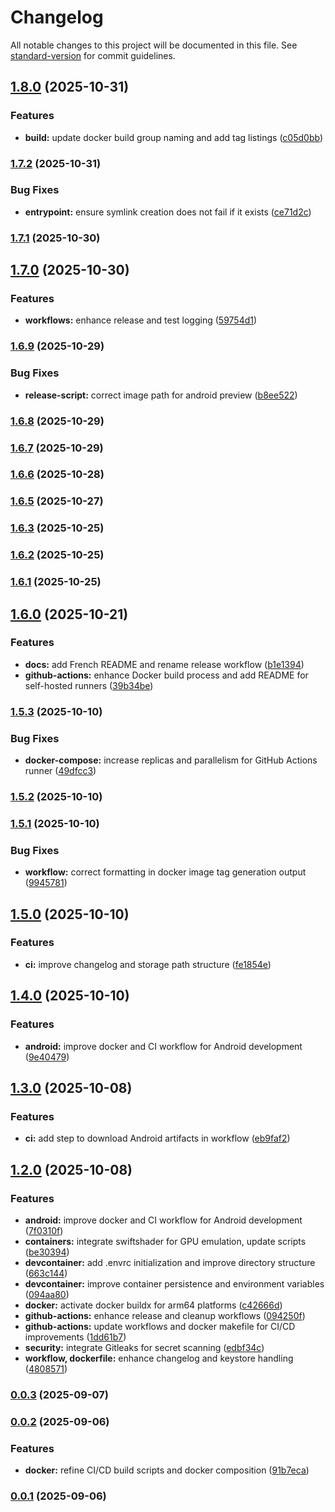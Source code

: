 # Changelog

All notable changes to this project will be documented in this file. See [standard-version](https://github.com/conventional-changelog/standard-version) for commit guidelines.

## [1.8.0](https://github.com/vegito-app/local/compare/v1.7.2...v1.8.0) (2025-10-31)


### Features

* **build:** update docker build group naming and add tag listings ([c05d0bb](https://github.com/vegito-app/local/commit/c05d0bbba177b2733b2f4e9e0e7b916c2658b3f8))

### [1.7.2](https://github.com/vegito-app/local/compare/v1.7.1...v1.7.2) (2025-10-31)


### Bug Fixes

* **entrypoint:** ensure symlink creation does not fail if it exists ([ce71d2c](https://github.com/vegito-app/local/commit/ce71d2cc8dccc06616753bbd2e5f5a1f82e536fb))

### [1.7.1](https://github.com/vegito-app/local/compare/v1.7.0...v1.7.1) (2025-10-30)

## [1.7.0](https://github.com/vegito-app/local/compare/v1.6.9...v1.7.0) (2025-10-30)


### Features

* **workflows:** enhance release and test logging ([59754d1](https://github.com/vegito-app/local/commit/59754d1424d2f58b81b44167367f80b6a6dc9c15))

### [1.6.9](https://github.com/vegito-app/local/compare/v1.6.8...v1.6.9) (2025-10-29)


### Bug Fixes

* **release-script:** correct image path for android preview ([b8ee522](https://github.com/vegito-app/local/commit/b8ee522347b7ccf23e5db207b3a3fdc229be5102))

### [1.6.8](https://github.com/vegito-app/local/compare/v1.6.7...v1.6.8) (2025-10-29)

### [1.6.7](https://github.com/vegito-app/local/compare/v1.6.6...v1.6.7) (2025-10-29)

### [1.6.6](https://github.com/vegito-app/local/compare/v1.6.5...v1.6.6) (2025-10-28)

### [1.6.5](https://github.com/vegito-app/local/compare/v1.6.4...v1.6.5) (2025-10-27)

### [1.6.3](https://github.com/vegito-app/local/compare/v1.6.2...v1.6.3) (2025-10-25)

### [1.6.2](https://github.com/vegito-app/local/compare/v1.6.1...v1.6.2) (2025-10-25)

### [1.6.1](https://github.com/vegito-app/local/compare/v1.6.0...v1.6.1) (2025-10-25)

## [1.6.0](https://github.com/vegito-app/local/compare/v1.5.3...v1.6.0) (2025-10-21)


### Features

* **docs:** add French README and rename release workflow ([b1e1394](https://github.com/vegito-app/local/commit/b1e13946e999e781e82dad56191364d97b9fccc8))
* **github-actions:** enhance Docker build process and add README for self-hosted runners ([39b34be](https://github.com/vegito-app/local/commit/39b34be04216b1bf2ecd9ab140df98711d5edea2))

### [1.5.3](https://github.com/vegito-app/local/compare/v1.5.2...v1.5.3) (2025-10-10)


### Bug Fixes

* **docker-compose:** increase replicas and parallelism for GitHub Actions runner ([49dfcc3](https://github.com/vegito-app/local/commit/49dfcc3591c768328e240a103e871e665fce3620))

### [1.5.2](https://github.com/vegito-app/local/compare/v1.5.1...v1.5.2) (2025-10-10)

### [1.5.1](https://github.com/vegito-app/local/compare/v1.5.0...v1.5.1) (2025-10-10)


### Bug Fixes

* **workflow:** correct formatting in docker image tag generation output ([9945781](https://github.com/vegito-app/local/commit/994578170307dbfe4a82f95c0211a960770b8679))

## [1.5.0](https://github.com/vegito-app/local/compare/v1.4.0...v1.5.0) (2025-10-10)


### Features

* **ci:** improve changelog and storage path structure ([fe1854e](https://github.com/vegito-app/local/commit/fe1854e3d43cc3e3f43a3c245e5d2a01097addfb))

## [1.4.0](https://github.com/vegito-app/local/compare/v1.3.0...v1.4.0) (2025-10-10)


### Features

* **android:** improve docker and CI workflow for Android development ([9e40479](https://github.com/vegito-app/local/commit/9e404798fb6ac681780d5c8f1a2e736693a0369c))

## [1.3.0](https://github.com/vegito-app/local/compare/v1.2.0...v1.3.0) (2025-10-08)


### Features

* **ci:** add step to download Android artifacts in workflow ([eb9faf2](https://github.com/vegito-app/local/commit/eb9faf29f2aa028afd45a9563cd84a607ac278cc))

## [1.2.0](https://github.com/vegito-app/local/compare/v1.1.0...v1.2.0) (2025-10-08)


### Features

* **android:** improve docker and CI workflow for Android development ([7f0310f](https://github.com/vegito-app/local/commit/7f0310f819fc7d323d61b3f001a14dc8532486c9))
* **containers:** integrate swiftshader for GPU emulation, update scripts ([be30394](https://github.com/vegito-app/local/commit/be3039412b7fcd087fdd3dae67212e347767990f))
* **devcontainer:** add .envrc initialization and improve directory structure ([663c144](https://github.com/vegito-app/local/commit/663c14465450693b8312b6884342fb0a42e279fc))
* **devcontainer:** improve container persistence and environment variables ([094aa80](https://github.com/vegito-app/local/commit/094aa809dcc4353cf3a2f3950f8674b165f828fc))
* **docker:** activate docker buildx for arm64 platforms ([c42666d](https://github.com/vegito-app/local/commit/c42666d0ed4d97836563a9142209453cae287f13))
* **github-actions:** enhance release and cleanup workflows ([094250f](https://github.com/vegito-app/local/commit/094250f0c2519dafe076bbb83e526ae89623604f))
* **github-actions:** update workflows and docker makefile for CI/CD improvements ([1dd61b7](https://github.com/vegito-app/local/commit/1dd61b7e44564c5e9fa0609a92bed979df87eed4))
* **security:** integrate Gitleaks for secret scanning ([edbf34c](https://github.com/vegito-app/local/commit/edbf34c29010d5c2fd5f962f8856fbebc0ace7f5))
* **workflow, dockerfile:** enhance changelog and keystore handling ([4808571](https://github.com/vegito-app/local/commit/4808571967d5c755afc0faf7a8a3f73959c37998))

### [0.0.3](https://github.com/vegito-app/local/compare/v0.0.2...v0.0.3) (2025-09-07)

### [0.0.2](https://github.com/vegito-app/local/compare/v0.0.1...v0.0.2) (2025-09-06)


### Features

* **docker:** refine CI/CD build scripts and docker composition ([91b7eca](https://github.com/vegito-app/local/commit/91b7eca792eb2aa85d50ea019d43896070dd53ec))

### [0.0.1](https://github.com/vegito-app/local/compare/v0.0.0...v0.0.1) (2025-09-06)

